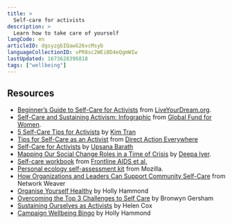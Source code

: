 ```yaml
---
title: >
  Self-care for activists
description: >
  Learn how to take care of yourself
langCode: en
articleID: dgsyzgbIQawG26vcMsyb
languageCollectionID: vPR8sc2WEiBD4eQgmWIw
lastUpdated: 1673628396818
tags: ["wellbeing"]
---
```


## Resources

-   [Beginner’s Guide to Self-Care for Activists](https://yourdream.liveyourdream.org/2018/07/beginners-guide-to-self-care-for-activists-how-to-avoid-burnout/) from [LiveYourDream.org](https://www.liveyourdream.org/).
-   [Self-Care and Sustaining Activism: Infographic](https://www.globalfundforwomen.org/self-care-activism-infographic/) from [Global Fund for Women](https://www.globalfundforwomen.org/).
-   [5 Self-Care Tips for Activists](https://everydayfeminism.com/2016/04/self-care-for-woke-folks/) by [Kim Tran](https://twitter.com/but_im_kim_tran)
-   [Tips for Self-Care as an Activist](https://www.directactioneverywhere.com/theliberationist/2019/7/21/tips-for-self-care-as-an-activist) from [Direct Action Everywhere](https://www.directactioneverywhere.com/home)
-   [Self-Care for Activists](https://www.rookiemag.com/2017/01/self-care-for-activists/) by [Upsana Barath](https://twitter.com/upasnabarath?lang=en)
-   [Mapping Our Social Change Roles in a Time of Crisis](https://medium.com/@dviyer/mapping-our-social-change-roles-in-times-of-crisis-8bbe71a8ab01) by [Deepa Iyer](https://twitter.com/dviyer).
-   [Self-care workbook](https://frontlineaids.org/wp-content/uploads/old_site/self_care_workbook_(webready)_original.pdf?1532089391) from [Frontline AIDS et al.](https://twitter.com/frontlineaids)
-   [Personal ecology self-assessment kit](https://docs.google.com/document/d/1duOYQ6EbcDTH_CK6ux3BGRiVYptGTUMOtndZbbwulOY/edit#heading=h.mn38481ischw) from Mozilla.
-   [How Organizations and Leaders Can Support Community Self-Care](https://networkweaver.com/how-organizations-and-leaders-can-support-community-self-care/) from Network Weaver
-   [Organise Yourself Healthy](https://commonslibrary.org/organise-yourself-healthy/) by Holly Hammond
-   [Overcoming the Top 3 Challenges to Self Care](https://commonslibrary.org/overcoming-the-top-3-challenges-to-self-care/) by Bronwyn Gersham
-   [Sustaining Ourselves as Activists](https://commonslibrary.org/sustaining-ourselves-as-activists/) by Helen Cox
-   [Campaign Wellbeing Bingo](https://commonslibrary.org/campaign-wellbeing-bingo/) by Holly Hammond